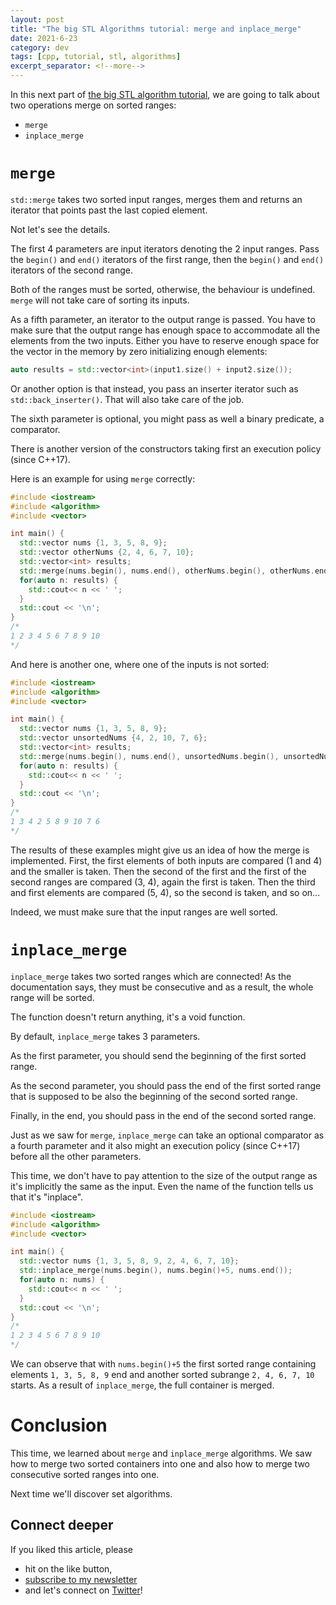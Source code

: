 ```yaml
---
layout: post
title: "The big STL Algorithms tutorial: merge and inplace_merge"
date: 2021-6-23
category: dev
tags: [cpp, tutorial, stl, algorithms]
excerpt_separator: <!--more-->
---
```

In this next part of [the big STL algorithm tutorial](http://sandordargo.com/blog/2019/01/30/stl-algos-intro), we are going to talk about two operations merge on sorted ranges:
<!--more-->

* `merge`
* `inplace_merge`

# `merge`

`std::merge` takes two sorted input ranges, merges them and returns an iterator that points past the last copied element.

Not let's see the details.

The first 4 parameters are input iterators denoting the 2 input ranges. Pass the `begin()` and `end()` iterators of the first range, then the `begin()` and `end()` iterators of the second range.

Both of the ranges must be sorted, otherwise, the behaviour is undefined. `merge` will not take care of sorting its inputs.

As a fifth parameter, an iterator to the output range is passed. You have to make sure that the output range has enough space to accommodate all the elements from the two inputs. Either you have to reserve enough space for the vector in the memory by zero initializing enough elements:

```cpp
auto results = std::vector<int>(input1.size() + input2.size());
```
Or another option is that instead, you pass an inserter iterator such as `std::back_inserter()`. That will also take care of the job.

The sixth parameter is optional, you might pass as well a binary predicate, a comparator. 

There is another version of the constructors taking first an execution policy (since C++17).

Here is an example for using `merge` correctly:

```cpp
#include <iostream>
#include <algorithm>
#include <vector>

int main() {
  std::vector nums {1, 3, 5, 8, 9};
  std::vector otherNums {2, 4, 6, 7, 10};
  std::vector<int> results;
  std::merge(nums.begin(), nums.end(), otherNums.begin(), otherNums.end(), std::back_inserter(results));
  for(auto n: results) {
    std::cout<< n << ' ';
  }
  std::cout << '\n';
}
/*
1 2 3 4 5 6 7 8 9 10 
*/
```

And here is another one, where one of the inputs is not sorted:

```cpp
#include <iostream>
#include <algorithm>
#include <vector>

int main() {
  std::vector nums {1, 3, 5, 8, 9};
  std::vector unsortedNums {4, 2, 10, 7, 6};
  std::vector<int> results;
  std::merge(nums.begin(), nums.end(), unsortedNums.begin(), unsortedNums.end(), std::back_inserter(results));
  for(auto n: results) {
    std::cout<< n << ' ';
  }
  std::cout << '\n';
}
/*
1 3 4 2 5 8 9 10 7 6 
*/
```

The results of these examples might give us an idea of how the merge is implemented. First, the first elements of both inputs are compared (1 and 4) and the smaller is taken. Then the second of the first and the first of the second ranges are compared (3, 4), again the first is taken. Then the third and first elements are compared (5, 4), so the second is taken, and so on...

Indeed, we must make sure that the input ranges are well sorted.

# `inplace_merge`

`inplace_merge` takes two sorted ranges which are connected! As the documentation says, they must be consecutive and as a result, the whole range will be sorted.

The function doesn't return anything, it's a void function.

By default, `inplace_merge` takes 3 parameters.

As the first parameter, you should send the beginning of the first sorted range.

As the second parameter, you should pass the end of the first sorted range that is supposed to be also the beginning of the second sorted range.

Finally, in the end, you should pass in the end of the second sorted range.

Just as we saw for `merge`, `inplace_merge` can take an optional comparator as a fourth parameter and it also might an execution policy (since C++17) before all the other parameters.

This time, we don't have to pay attention to the size of the output range as it's implicitly the same as the input. Even the name of the function tells us that it's "inplace".

```cpp
#include <iostream>
#include <algorithm>
#include <vector>

int main() {
  std::vector nums {1, 3, 5, 8, 9, 2, 4, 6, 7, 10};
  std::inplace_merge(nums.begin(), nums.begin()+5, nums.end());
  for(auto n: nums) {
    std::cout<< n << ' ';
  }
  std::cout << '\n';
}
/*
1 2 3 4 5 6 7 8 9 10 
*/
```

We can observe that with `nums.begin()+5` the first sorted range containing elements `1, 3, 5, 8, 9` end and another sorted subrange `2, 4, 6, 7, 10` starts. As a result of `inplace_merge`, the full container is merged.

# Conclusion

This time, we learned about `merge` and `inplace_merge` algorithms. We saw how to merge two sorted containers into one and also how to merge two consecutive sorted ranges into one. 

Next time we'll discover set algorithms.

## Connect deeper

If you liked this article, please 
- hit on the like button,  
- [subscribe to my newsletter](http://eepurl.com/gvcv1j) 
- and let's connect on [Twitter](https://twitter.com/SandorDargo)!
